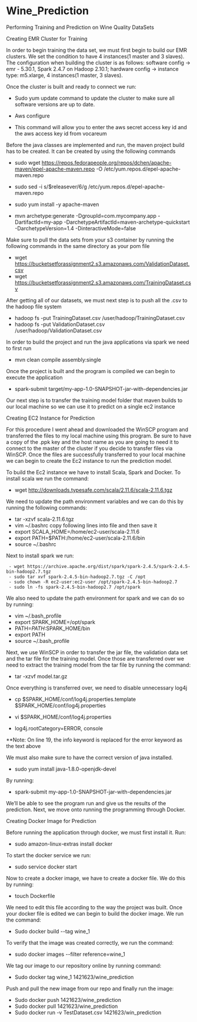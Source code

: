 # Wine_Prediction
Performing Training and Prediction on Wine Quality DataSets

Creating EMR Cluster for Training


In order to begin training the data set, we must first begin to build our EMR clusters. We set the condition to have 4 instances(1 master and 3 slaves). The configuration when building the cluster is as follows: software config -> emr - 5.30.1, Spark 2.4.7 on Hadoop 2.10.1; hardware config -> instance type: m5.xlarge, 4 instances(1 master, 3 slaves).

Once the cluster is built and ready to connect we run: 
- Sudo yum update
command to update the cluster to make sure all software versions are up to date. 

- Aws configure 
- This command will allow you to enter the aws secret access key id and the aws access key id from vocareum

Before the java classes are implemented and run, the maven project build has to be created. It can be created by using the following commands 

- sudo wget https://repos.fedorapeople.org/repos/dchen/apache-maven/epel-apache-maven.repo -O /etc/yum.repos.d/epel-apache-maven.repo

- sudo sed -i s/$releasever/6/g /etc/yum.repos.d/epel-apache-maven.repo

- sudo yum install -y apache-maven

- mvn archetype:generate -DgroupId=com.mycompany.app -DartifactId=my-app -DarchetypeArtifactId=maven-archetype-quickstart -DarchetypeVersion=1.4 -DinteractiveMode=false

Make sure to pull the data sets from your s3 container by running the following commands in the same directory as your pom file

- wget https://bucketsetforassignment2.s3.amazonaws.com/ValidationDataset.csv
- wget https://bucketsetforassignment2.s3.amazonaws.com/TrainingDataset.csv

After getting all of our datasets, we must next step is to push all the .csv to the hadoop file system

- hadoop fs -put TrainingDataset.csv /user/hadoop/TrainingDataset.csv
- hadoop fs -put ValidationDataset.csv /user/hadoop/ValidationDataset.csv

In order to build the project and run the java applications via spark we need to first run 

- mvn clean compile assembly:single

Once the project is built and the program is compiled we can begin to execute the application

- spark-submit target/my-app-1.0-SNAPSHOT-jar-with-dependencies.jar

Our next step is to transfer the training model folder that maven builds to our local machine so we can use it to predict on a single ec2 instance



Creating EC2 Instance for Prediction 

For this procedure I went ahead and downloaded the WinSCP program and transferred the files to my local machine using this program. Be sure to have a copy of the .ppk key and the host name as you are going to need it to connect to the master of the cluster if you decide to transfer files via WinSCP. Once the files are successfully transferred to your local machine we can begin to create the Ec2 instance to run the prediction model. 

To build the Ec2 instance we have to install Scala, Spark and Docker. To install scala we run the command:

- wget http://downloads.typesafe.com/scala/2.11.6/scala-2.11.6.tgz

We need to update the path environment variables and we can do this by running the following commands:

- tar -xzvf scala-2.11.6.tgz
- vim ~/.bashrc  copy following lines into file and then save it  
- export SCALA_HOME=/home/ec2-user/scala-2.11.6  
- export PATH=$PATH:/home/ec2-user/scala-2.11.6/bin  
- source ~/.bashrc

Next to install spark we run:

     - wget https://archive.apache.org/dist/spark/spark-2.4.5/spark-2.4.5-bin-hadoop2.7.tgz
     - sudo tar xvf spark-2.4.5-bin-hadoop2.7.tgz -C /opt 
     - sudo chown -R ec2-user:ec2-user /opt/spark-2.4.5-bin-hadoop2.7 
     - sudo ln -fs spark-2.4.5-bin-hadoop2.7 /opt/spark

We also need to update the path environment for spark and we can do so by running:

- vim ~/.bash_profile  
- export SPARK_HOME=/opt/spark  
- PATH=$PATH:$SPARK_HOME/bin  
- export PATH  
- source ~/.bash_profile

Next, we use WinSCP in order to transfer the jar file, the validation data set and the tar file for the training model. Once those are transferred over we need to extract the training model from the tar file by running the command:

- tar -xzvf model.tar.gz

Once everything is transferred over, we need to disable unnecessary log4j

- cp $SPARK_HOME/conf/log4j.properties.template $SPARK_HOME/conf/log4j.properties 

- vi $SPARK_HOME/conf/log4j.properties 

- log4j.rootCategory=ERROR, console

**Note: On line 19, the info keyword is replaced for the error keyword as the text above

We must also make sure to have the correct version of java installed.

- sudo yum install java-1.8.0-openjdk-devel

By running: 

- spark-submit  my-app-1.0-SNAPSHOT-jar-with-dependencies.jar

We’ll be able to see the program run and give us the results of the prediction. Next, we move onto running the programming through Docker.



Creating Docker Image for Prediction

Before running the application through docker, we must first install it. Run:

- sudo amazon-linux-extras install docker

To start the docker service we run:

- sudo service docker start


Now to create a docker image, we have to create a docker file. We do this by running: 

- touch Dockerfile

We need to edit this file according to the way the project was built. Once your docker file is edited we can begin to build the docker image. We run the command:


- Sudo docker build --tag wine_1

To verify that the image was created correctly, we run the command: 

- sudo docker images --filter reference=wine_1

We tag our image to our repository online by running command: 

- Sudo docker tag wine_1 1421623/wine_prediction

Push and pull the new image from our repo and finally run the image:

- Sudo docker push 1421623/wine_prediction
- Sudo docker pull 1421623/wine_prediction
- Sudo docker run -v TestDataset.csv 1421623/win_prediction
